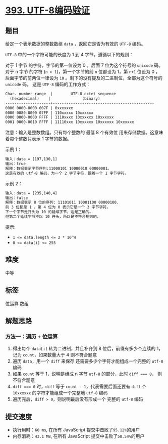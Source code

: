 # [393. UTF-8编码验证](https://leetcode-cn.com/problems/utf-8-validation/)

## 题目

给定一个表示数据的整数数组 `data` ，返回它是否为有效的 `UTF-8` 编码。

`UTF-8` 中的一个字符可能的长度为 1 到 4 字节，遵循以下的规则：

对于 1 字节 的字符，字节的第一位设为 0 ，后面 7 位为这个符号的 `unicode` 码。
对于 n 字节 的字符 (`n > 1`)，第一个字节的前 `n` 位都设为 1，第 `n+1` 位设为 0 ，后面字节的前两位一律设为 `10` 。剩下的没有提及的二进制位，全部为这个符号的 `unicode` 码。
这是 `UTF-8` 编码的工作方式：

```txt
Char. number range  |        UTF-8 octet sequence
  (hexadecimal)    |              (binary)
--------------------+---------------------------------------------
0000 0000-0000 007F | 0xxxxxxx
0000 0080-0000 07FF | 110xxxxx 10xxxxxx
0000 0800-0000 FFFF | 1110xxxx 10xxxxxx 10xxxxxx
0001 0000-0010 FFFF | 11110xxx 10xxxxxx 10xxxxxx 10xxxxxx
```

注意：输入是整数数组。只有每个整数的 最低 8 个有效位 用来存储数据。这意味着每个整数只表示 1 字节的数据。

示例 1：

```txt
输入：data = [197,130,1]
输出：true
解释：数据表示字节序列:11000101 10000010 00000001。
这是有效的 utf-8 编码，为一个 2 字节字符，跟着一个 1 字节字符。
```

示例 2：

```txt
输入：data = [235,140,4]
输出：false
解释：数据表示 8 位的序列: 11101011 10001100 00000100.
前 3 位都是 1 ，第 4 位为 0 表示它是一个 3 字节字符。
下一个字节是开头为 10 的延续字节，这是正确的。
但第二个延续字节不以 10 开头，所以是不符合规则的。
```

提示:

- `1 <= data.length <= 2 * 10^4`
- `0 <= data[i] <= 255`

## 难度

中等

## 标签

位运算 数组

## 解题思路

### 方法一：遍历 + 位运算

1. 得出每个 `data[i]` 转为二进制，并且补齐到 8 位后，前缀有多少个连续的 1，记为 `count`，如果数量大于 4 则不符合题意
2. 遍历 `data`，用一个 `diff` 来保存 还需要多少个字符才能组成一个完整的 `utf-8` 编码
3. 如果 `count` 等于 1，说明是组成 n 字节 `utf-8` 的部分，此时 `diff === 0`， 则不符合题意
4. `diff === 0` 时，`diff` 等于 `count - 1`，代表需要后面还要有 `diff` 个 `10xxxxxx` 的字符才能组成一个完整地 `utf-8` 编码
5. 遍历完后，`diff > 0`，则说明最后没有形成一个 完整的 `utf-8` 编码

## 提交速度

- 执行用时：`60 ms`, 在所有 JavaScript 提交中击败了`95.12%`的用户
- 内存消耗：`43.1 MB`, 在所有 JavaScript 提交中击败了`58.54%`的用户
